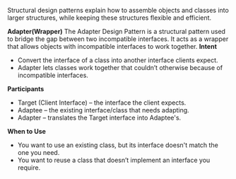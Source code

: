 Structural design patterns explain how to assemble objects and classes into larger structures, while keeping these structures flexible and efficient.

**Adapter(Wrapper)**
The Adapter Design Pattern is a structural pattern used to bridge the gap between two incompatible interfaces. It acts as a wrapper that allows objects with incompatible interfaces to work together.
**Intent**
- Convert the interface of a class into another interface clients expect.
- Adapter lets classes work together that couldn’t otherwise because of incompatible interfaces.

**Participants**
- Target (Client Interface) – the interface the client expects.
- Adaptee – the existing interface/class that needs adapting.
- Adapter – translates the Target interface into Adaptee's.

**When to Use**
- You want to use an existing class, but its interface doesn't match the one you need.
- You want to reuse a class that doesn’t implement an interface you require.

